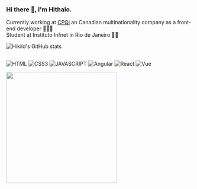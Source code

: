 ### Hi there 👋, I'm Hithalo.

Currently working at [CPQi](https://cpqi.com/) an Canadian multinationality company as a front-end developer 👨🏻‍💻<br/>
Student at Instituto Infnet in Rio de Janeiro ✌🏻

![Hikild's GitHub stats](https://github-readme-stats.vercel.app/api?username=hikild&count_private=true&theme=dracula)
##
![HTML](https://img.shields.io/badge/HTML5-E34F26?style=for-the-badge&logo=html5&logoColor=white)
![CSS3](https://img.shields.io/badge/CSS3-1572B6?style=for-the-badge&logo=css3&logoColor=white)
![JAVASCRIPT](https://img.shields.io/badge/JavaScript-F7DF1E?style=for-the-badge&logo=javascript&logoColor=black)
![Angular](https://img.shields.io/badge/Angular-DD0031?style=for-the-badge&logo=angular&logoColor=white)
![React](https://img.shields.io/badge/React-20232A?style=for-the-badge&logo=react&logoColor=61DAFB)
![Vue](https://img.shields.io/badge/Vue.js-35495E?style=for-the-badge&logo=vue.js&logoColor=4FC08D)

<img src="https://pa1.narvii.com/6370/41f829516c943da0f2974e68a622501ef0c60f69_hq.gif" width="300px"/>






